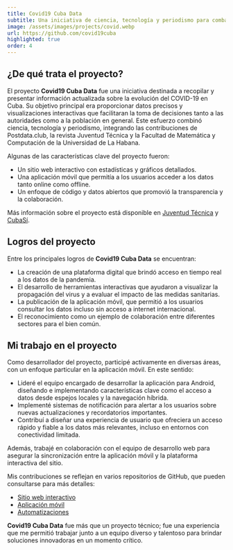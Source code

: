 ```yaml
---
title: Covid19 Cuba Data
subtitle: Una iniciativa de ciencia, tecnología y periodismo para combatir el COVID-19 en Cuba. Datos abiertos y herramientas interactivas al servicio de la población.
image: /assets/images/projects/covid.webp
url: https://github.com/covid19cuba
highlighted: true
order: 4
---
```


## ¿De qué trata el proyecto?

El proyecto **Covid19 Cuba Data** fue una iniciativa destinada a recopilar y presentar información actualizada sobre la evolución del COVID-19 en Cuba. Su objetivo principal era proporcionar datos precisos y visualizaciones interactivas que facilitaran la toma de decisiones tanto a las autoridades como a la población en general. Este esfuerzo combinó ciencia, tecnología y periodismo, integrando las contribuciones de Postdata.club, la revista Juventud Técnica y la Facultad de Matemática y Computación de la Universidad de La Habana.

Algunas de las características clave del proyecto fueron:

- Un sitio web interactivo con estadísticas y gráficos detallados.
- Una aplicación móvil que permitía a los usuarios acceder a los datos tanto online como offline.
- Un enfoque de código y datos abiertos que promovió la transparencia y la colaboración.

Más información sobre el proyecto está disponible en [Juventud Técnica](https://www.cubaperiodistas.cu/2020/11/covid-19-cuba-data-ciencia-y-periodismo-para-tomar-decisiones/) y [CubaSí](https://cubasi.cu/es/noticia/covid19cubadata-una-herramienta-para-informarse-y-tomar-decisiones).

## Logros del proyecto

Entre los principales logros de **Covid19 Cuba Data** se encuentran:

- La creación de una plataforma digital que brindó acceso en tiempo real a los datos de la pandemia.
- El desarrollo de herramientas interactivas que ayudaron a visualizar la propagación del virus y a evaluar el impacto de las medidas sanitarias.
- La publicación de la aplicación móvil, que permitió a los usuarios consultar los datos incluso sin acceso a internet internacional.
- El reconocimiento como un ejemplo de colaboración entre diferentes sectores para el bien común.

## Mi trabajo en el proyecto

Como desarrollador del proyecto, participé activamente en diversas áreas, con un enfoque particular en la aplicación móvil. En este sentido:

- Lideré el equipo encargado de desarrollar la aplicación para Android, diseñando e implementando características clave como el acceso a datos desde espejos locales y la navegación híbrida.
- Implementé sistemas de notificación para alertar a los usuarios sobre nuevas actualizaciones y recordatorios importantes.
- Contribuí a diseñar una experiencia de usuario que ofreciera un acceso rápido y fiable a los datos más relevantes, incluso en entornos con conectividad limitada.

Además, trabajé en colaboración con el equipo de desarrollo web para asegurar la sincronización entre la aplicación móvil y la plataforma interactiva del sitio.

Mis contribuciones se reflejan en varios repositorios de GitHub, que pueden consultarse para más detalles:

- [Sitio web interactivo](https://github.com/covid19cubadata/covid19cubadata.github.io)
- [Aplicación móvil](https://github.com/covid19cuba/covid19cuba-app)
- [Automatizaciones](https://github.com/covid19cuba/covid19cuba-action)

**Covid19 Cuba Data** fue más que un proyecto técnico; fue una experiencia que me permitió trabajar junto a un equipo diverso y talentoso para brindar soluciones innovadoras en un momento crítico.
